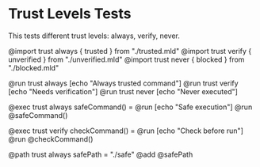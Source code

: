 # Trust Levels Tests

This tests different trust levels: always, verify, never.

@import trust always { trusted } from "./trusted.mld"
@import trust verify { unverified } from "./unverified.mld"
@import trust never { blocked } from "./blocked.mld"

@run trust always [echo "Always trusted command"]
@run trust verify [echo "Needs verification"]
@run trust never [echo "Never executed"]

@exec trust always safeCommand() = @run [echo "Safe execution"]
@run @safeCommand()

@exec trust verify checkCommand() = @run [echo "Check before run"]
@run @checkCommand()

@path trust always safePath = "./safe"
@add @safePath